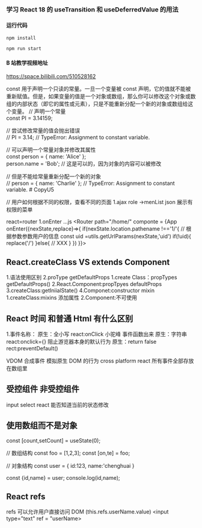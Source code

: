 ### 学习 React 18 的 useTransition 和 useDeferredValue 的用法

#### 运行代码

`npm install`

`npm run start`

#### B 站教学视频地址

https://space.bilibili.com/510528162

const 用于声明一个只读的常量。一旦一个变量被 const 声明，它的值就不能被重新赋值。但是，如果变量的值是一个对象或数组，那么你可以修改这个对象或数组的内部状态（即它的属性或元素），只是不能重新分配一个新的对象或数组给这个变量。
// 声明一个常量  
const PI = 3.14159;

// 尝试修改常量的值会抛出错误  
// PI = 3.14; // TypeError: Assignment to constant variable.

// 可以声明一个常量对象并修改其属性  
const person = { name: 'Alice' };  
person.name = 'Bob'; // 这是可以的，因为对象的内容可以被修改

// 但是不能给常量重新分配一个新的对象  
// person = { name: 'Charlie' }; // TypeError: Assignment to constant variable.
#   C o p y U 5 
 
 

// 用户如何根据不同的权限，查看不同的页面
1.ajax role ->menList json 展示有权限的菜单

react=router
1.onEnter
...js
<Router path="/home/" componte = {App onEnter({nexState,replace}=>{
if(nexState.location.pathename !=='1/'{
// 根据参数参数用户的信息
const uid =utils.getUrlParams(nexState,'uid')
if(!uid){
replace('/')
}else{
// XXX
}
})
}}>

## React.createClass VS extends Component

1.语法使用区别
2.proType getDefaultProps 1.create Class：propTypes getDefaultProps()
2.React.Component:propTpyes defaultProps
3.createClass:getIniialState()
4.Componet:constructor
mixin
1.createClass:mixins 添加属性
2.Component:不可使用

## React 时间 和普通 Html 有什么区别

1.事件名称：
原生：全小写
react:onClick 小驼峰
事件函数出来
原生：字符串
react:onclick={}
阻止游览器本身的默认行为
原生：return false
rect:preventDefault()

VDOM 合成事件 模拟原生 DOM 的行为 cross platform react 所有事件全部存放在数组里

## 受控组件 非受控组件

input select react 能否知道当前的状态修改

## 使用数组而不是对象

const [count,setCount] = useState(0);

// 数组结构
const foo = [1,2,3];
const [on,te] = foo;

// 对象结构
const user = {
id:123,
name:'chenghuai
}

const {id,name} = user;
console.log(id,name);

## React refs

refs 可以允许用户直接访问 DOM
(this.refs.userName.value)
<input type="text" ref = "userName></input>
